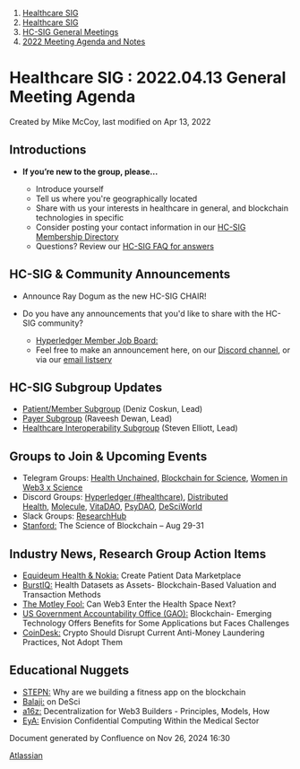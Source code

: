 1. [Healthcare SIG](index.html)
2. [Healthcare SIG](Healthcare-SIG_20545573.html)
3. [HC-SIG General Meetings](HC-SIG-General-Meetings_20545763.html)
4. [2022 Meeting Agenda and Notes](2022-Meeting-Agenda-and-Notes_20545742.html)

# Healthcare SIG : 2022.04.13 General Meeting Agenda

Created by Mike McCoy, last modified on Apr 13, 2022

## **Introductions**

- **If you’re new to the group, please…**
  
  - Introduce yourself
  - Tell us where you're geographically located
  - Share with us your interests in healthcare in general, and blockchain technologies in specific
  - Consider posting your contact information in our [HC-SIG Membership Directory](https://lf-hyperledger.atlassian.net/wiki/display/HCSIG/Membership+Directory)
  - Questions? Review our [HC-SIG FAQ for answers](https://lf-hyperledger.atlassian.net/wiki/display/HCSIG/HC-SIG+FAQ)

## **HC-SIG &amp; Community Announcements**

- Announce Ray Dogum as the new HC-SIG CHAIR!
- Do you have any announcements that you'd like to share with the HC-SIG community?
  
  - [Hyperledger Member Job Board:](https://www.hyperledger.org/about/jobs?utm_campaign=Hyperledger%20Monthly%20Newsletter%20&utm_medium=email&_hsmi=154551725&_hsenc=p2ANqtz-8uA1nQ5dbP40dPnt0wVlGw5AfdhtMgOhL06CyTts5ZBMpP04VWNOS4XMAgZ-fE4NScauC20wnL5ym-BAd6iiBjGZ_Tvw&utm_content=154551725&utm_source=hs_email)
  - Feel free to make an announcement here, on our [Discord channel](https://discord.gg/hyperledger), or via our [email listserv](https://lists.hyperledger.org/g/healthcare-sig)

## **HC-SIG Subgroup Updates**

- [Patient/Member Subgroup](https://lf-hyperledger.atlassian.net/wiki/display/HCSIG/HC-SIG+-+Patient+Subgroup) (Deniz Coskun, Lead)
- [Payer Subgroup](https://lf-hyperledger.atlassian.net/wiki/display/HCSIG/HC-SIG+-+Payer+Subgroup) (Raveesh Dewan, Lead)
- [Healthcare Interoperability Subgroup](https://lf-hyperledger.atlassian.net/wiki/display/HCSIG/HC-SIG+-+Healthcare+Interoperability+Subgroup) (Steven Elliott, Lead)

## **Groups to Join &amp; Upcoming Events**

- Telegram Groups: [Health Unchained,](https://t.me/healthunchained) [Blockchain for Science](https://t.me/BlockchainForScience), [Women in Web3 x Science](https://t.me/+Y6OzEBEnSaVkMTM8)
- Discord Groups: [Hyperledger (#healthcare)](https://discord.gg/hyperledger), [Distributed Health](https://discord.gg/WBeYqBJZ), [Molecule](https://discord.com/invite/uAGW7K4hQU), [VitaDAO](https://discord.com/invite/3S3ftnmZYD), [PsyDAO](https://discord.com/invite/z6Hscwh5Ge), [DeSciWorld](https://discord.com/invite/jnEUqVH8xv)
- Slack Groups: [ResearchHub](https://researchhub-community.slack.com/join/shared_invite/zt-oytw02om-w1cQc2Kcjs7vg3tZHqt9Ww#/shared-invite/email)
- [Stanford:](https://cbr.stanford.edu/sbc22/) The Science of Blockchain – Aug 29-31

## **Industry News, Research Group Action Items**

- [Equideum Health &amp; Nokia:](https://www.computerworld.com/article/3655950/blockchain-firm-equideum-and-nokia-building-exchange-to-let-patients-sell-healthcare-data.html) Create Patient Data Marketplace
- [BurstIQ:](https://www.blockchainhealthcaretoday.com/index.php/journal/article/view/185) Health Datasets as Assets- Blockchain-Based Valuation and Transaction Methods
- [The Motley Fool:](https://www.fool.com/investing/2022/03/27/can-web3-enter-the-healthcare-space-next/) Can Web3 Enter the Health Space Next?
- [US Government Accountability Office (GAO):](https://www.gao.gov/products/gao-22-104625) Blockchain- Emerging Technology Offers Benefits for Some Applications but Faces Challenges
- [CoinDesk:](https://www.coindesk.com/layer2/2022/03/31/crypto-should-disrupt-current-anti-money-laundering-practices-not-adopt-them/?utm_medium=referral&utm_source=rss&utm_campaign=headlines) Crypto Should Disrupt Current Anti-Money Laundering Practices, Not Adopt Them

## **Educational Nuggets**

- [STEPN:](https://stepnofficial.medium.com/why-are-we-building-a-fitness-app-on-the-blockchain-340f92e1389d) Why are we building a fitness app on the blockchain
- [Balaji:](https://twitter.com/Molecule_dao/status/1512039607084335105) on DeSci
- [a16z:](https://future.a16z.com/web3-decentralization-models-framework-principles-how-to/) Decentralization for Web3 Builders - Principles, Models, How
- [EyA:](https://eya.global/case-studies/eya-envision-confidential-computing-within-the-medical-sector) Envision Confidential Computing Within the Medical Sector

Document generated by Confluence on Nov 26, 2024 16:30

[Atlassian](http://www.atlassian.com/)
